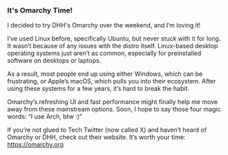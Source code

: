 ### It's Omarchy Time!

I decided to try DHH's Omarchy over the weekend, and I’m loving it!

I’ve used Linux before, specifically Ubuntu, but never stuck with it for long. It wasn’t because of any issues with the distro itself. Linux-based desktop operating systems just aren’t as common, especially for preinstalled software on desktops or laptops.

As a result, most people end up using either Windows, which can be frustrating, or Apple’s macOS, which pulls you into their ecosystem. After using these systems for a few years, it’s hard to break the habit.

Omarchy’s refreshing UI and fast performance might finally help me move away from these mainstream options. Soon, I hope to say those four magic words: “I use Arch, btw :)”

If you’re not glued to Tech Twitter (now called X) and haven’t heard of Omarchy or DHH, check out their website. It’s worth your time: https://omarchy.org

   

  